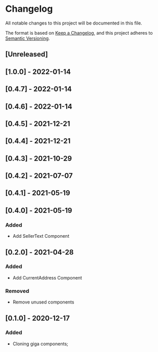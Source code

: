 # Changelog

All notable changes to this project will be documented in this file.

The format is based on [Keep a Changelog](https://keepachangelog.com/en/1.0.0/),
and this project adheres to [Semantic Versioning](https://semver.org/spec/v2.0.0.html).

## [Unreleased]

## [1.0.0] - 2022-01-14

## [0.4.7] - 2022-01-14

## [0.4.6] - 2022-01-14

## [0.4.5] - 2021-12-21

## [0.4.4] - 2021-12-21

## [0.4.3] - 2021-10-29

## [0.4.2] - 2021-07-07

## [0.4.1] - 2021-05-19

## [0.4.0] - 2021-05-19

### Added
- Add SellerText Component

## [0.2.0] - 2021-04-28

### Added
- Add CurrentAddress Component

### Removed
- Remove unused components

## [0.1.0] - 2020-12-17

### Added

- Cloning giga components;

